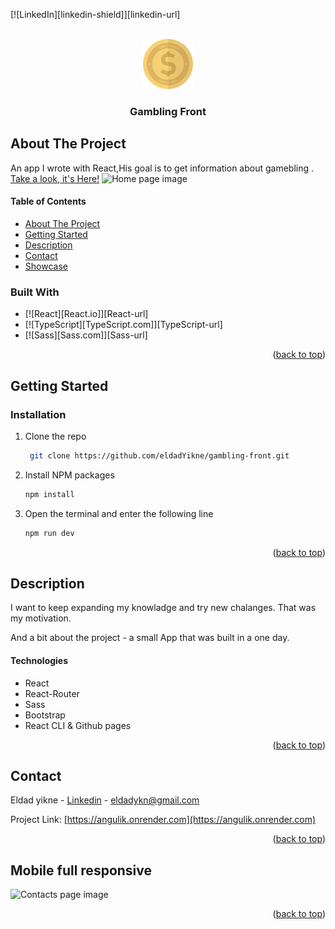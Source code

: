 <!-- Improved compatibility of back to top link: See: https://github.com/othneildrew/Best-README-Template/pull/73 -->

<a name="readme-top"></a>

<!--
*** Thanks for checking out the Best-README-Template. If you have a suggestion
*** that would make this better, please fork the repo and create a pull request
*** or simply open an issue with the tag "enhancement".
*** Don't forget to give the project a star!
*** Thanks again! Now go create something AMAZING! :D
-->

<!-- PROJECT SHIELDS -->
<!--
*** I'm using markdown "reference style" links for readability.
*** Reference links are enclosed in brackets [ ] instead of parentheses ( ).
*** See the bottom of this document for the declaration of the reference variables
*** for contributors-url, forks-url, etc. This is an optional, concise syntax you may use.
*** https://www.markdownguide.org/basic-syntax/#reference-style-links
-->

[![LinkedIn][linkedin-shield]][linkedin-url]

<!-- PROJECT LOGO -->
<br />
<div align="center">
    <img src="public/coin.svg" alt="Logo" width="80" height="80">
  <h3 align="center">Gambling Front </h3>

</div>

<!-- ABOUT THE PROJECT -->

## About The Project

An app I wrote with React,His goal is to get information about gamebling .[ Take a look, it's Here!](https://angulik.onrender.com)
![Home page image](src/assets/images/angulik-home.png "Homepage")
</a>

#### Table of Contents

  <ul>
    <li>
      <a href="#about-the-project">About The Project</a>
    </li>
    <li>
      <a href="#getting-started">Getting Started</a>
    </li>
    <li><a href="#description">Description</a></li>
    <li><a href="#contact">Contact</a></li>
    <li><a href="#showcase">Showcase</a></li>
  </ul>

### Built With

- [![React][React.io]][React-url]
- [![TypeScript][TypeScript.com]][TypeScript-url]
- [![Sass][Sass.com]][Sass-url]

<p align="right">(<a href="#readme-top">back to top</a>)</p>

<!-- GETTING STARTED -->

## Getting Started

### Installation

1. Clone the repo

   ```sh
    git clone https://github.com/eldadYikne/gambling-front.git

   ```

2. Install NPM packages
   ```sh
   npm install
   ```
3. Open the terminal and enter the following line

   ```js
   npm run dev
   ```

<p align="right">(<a href="#readme-top">back to top</a>)</p>

<!-- USAGE EXAMPLES -->

## Description

I want to keep expanding my knowladge and try new chalanges. That was my motivation.

And a bit about the project - a small App that was built in a one day.

#### Technologies

- React
- React-Router
- Sass
- Bootstrap
- React CLI & Github pages
<p align="right">(<a href="#readme-top">back to top</a>)</p>

<!-- CONTACT -->

## Contact

Eldad yikne - [Linkedin](https://www.linkedin.com/404/) - eldadykn@gmail.com

Project Link: [https://angulik.onrender.com](https://angulik.onrender.com)

<p align="right">(<a href="#readme-top">back to top</a>)</p>

<!-- ACKNOWLEDGMENTS -->

## Mobile full responsive

![Contacts page image](src/assets/images/angulik-mobile.png "Contacts page")

<p align="right">(<a href="#readme-top">back to top</a>)</p>

<!-- MARKDOWN LINKS & IMAGES -->
<!-- https://www.markdownguide.org/basic-syntax/#reference-style-links -->
